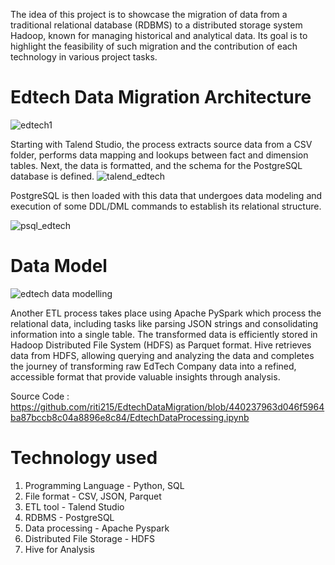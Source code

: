 The idea of this project is to showcase the migration of data from a traditional relational database (RDBMS) to a distributed storage system Hadoop, known for managing historical and analytical data. Its goal is to highlight the feasibility of such migration and the contribution of each technology in various project tasks.

# Edtech Data Migration Architecture
![edtech1](https://github.com/riti215/EdtechDataMigration/assets/57587827/0b52dccd-de9c-4f4a-8ba8-fb759031f7b1)

Starting with Talend Studio, the process extracts source data from a CSV folder, performs data mapping and lookups between fact and dimension tables. Next, the data is formatted, and the schema for the PostgreSQL database is defined. 
![talend_edtech](https://github.com/riti215/EdtechDataMigration/assets/57587827/d903d711-8651-430a-b7ce-9fe2e27ec35e)

PostgreSQL is then loaded with this data that undergoes data modeling and execution of some DDL/DML commands to establish its relational structure.

![psql_edtech](https://github.com/riti215/EdtechDataMigration/assets/57587827/e6957ea7-6c78-413c-9c8a-9186860d3d65)

# Data Model
![edtech data modelling](https://github.com/riti215/EdtechDataMigration/assets/57587827/c3bb8d9d-03a4-48e7-bf87-f8b659cb26e6)

Another ETL process takes place using Apache PySpark which process the relational data, including tasks like parsing JSON strings and consolidating information into a single table. The transformed data is efficiently stored in Hadoop Distributed File System (HDFS) as Parquet format. Hive retrieves data from HDFS, allowing querying and analyzing the data and completes the journey of transforming raw EdTech Company data into a refined, accessible format that provide valuable insights through analysis.

Source Code : https://github.com/riti215/EdtechDataMigration/blob/440237963d046f5964ba87bccb8c04a8896e8c84/EdtechDataProcessing.ipynb

# Technology used
1. Programming Language - Python, SQL
2. File format - CSV, JSON, Parquet
3. ETL tool - Talend Studio
4. RDBMS - PostgreSQL
5. Data processing - Apache Pyspark
6. Distributed File Storage - HDFS
7. Hive for Analysis
